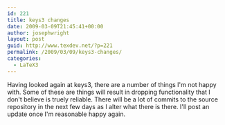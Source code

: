 ```yaml
---
id: 221
title: keys3 changes
date: 2009-03-09T21:45:41+00:00
author: josephwright
layout: post
guid: http://www.texdev.net/?p=221
permalink: /2009/03/09/keys3-changes/
categories:
  - LaTeX3
---
```

Having looked again at keys3, there are a number of things I'm not happy with. Some of these are things will result in dropping functionality that I don't believe is truely reliable.  There will be a lot of commits to the source repository in the next few days as I alter what there is there.  I'll post an update once I'm reasonable happy again.